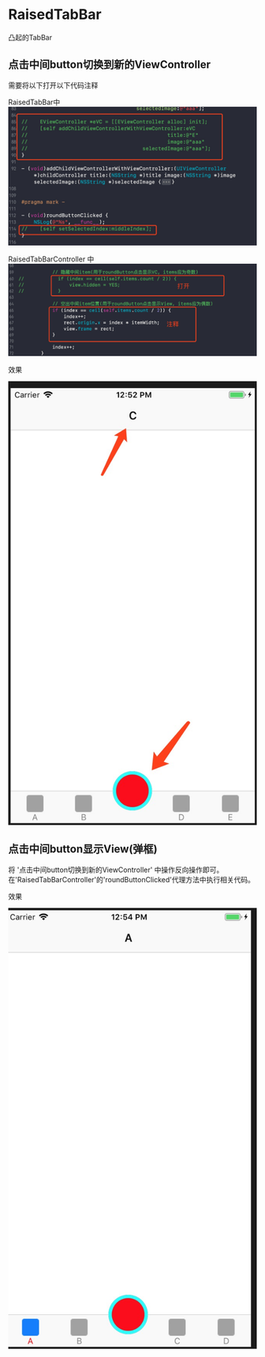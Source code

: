 # RaisedTabBar
凸起的TabBar

## 点击中间button切换到新的ViewController

需要将以下打开以下代码注释

RaisedTabBar中
![](https://github.com/ABChe/RaisedTabBar/blob/master/picture/29C2DFF3-A75F-465E-9234-9A0827B5F188.png?raw=true)

RaisedTabBarController 中
![](https://github.com/ABChe/RaisedTabBar/blob/master/picture/7BF4894E-EF3A-4962-A3A4-025217ABFFFB.png?raw=true)

效果

![](https://github.com/ABChe/RaisedTabBar/blob/master/picture/736E6670-7DBE-44B4-9E6E-0C33457B72B5.png?raw=true)

## 点击中间button显示View(弹框)

将 '点击中间button切换到新的ViewController' 中操作反向操作即可。在'RaisedTabBarController'的'roundButtonClicked'代理方法中执行相关代码。

效果

![](https://github.com/ABChe/RaisedTabBar/blob/master/picture/59653EF9-B99A-4D87-A092-21CE476DE2A3.png?raw=true)

